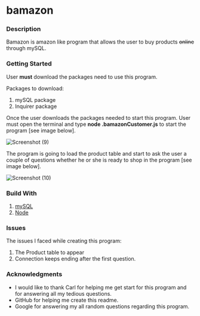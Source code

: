 # bamazon 
### Description
Bamazon is amazon like program that allows the user to buy products ~~online~~ through mySQL.

### Getting Started
User **must** download the packages need to use this program. 

Packages to download:
1. mySQL package
2. Inquirer package

Once the user downloads the packages needed to start this program. User must open the terminal and type **node .bamazonCustomer.js** to start the program [see image below].

![Screenshot (9)](https://user-images.githubusercontent.com/47347463/55492377-f5bd2500-55eb-11e9-8408-3ad6a2621b70.png)

The program is going to load the product table and start to ask the user a couple of questions whether he or she is ready to shop in the program [see image below].

![Screenshot (10)](https://user-images.githubusercontent.com/47347463/55492346-eccc5380-55eb-11e9-9f01-59280e153e98.png)


### Build With
1. [mySQL](https://www.mysql.com/)
2. [Node](https://nodejs.org/en/)

### Issues
The issues I faced while creating this program:
1. The Product table to appear
2. Connection keeps ending after the first question.

### Acknowledgments
* I would like to thank Carl for helping me get start for this program and for answering all my tedious questions. 
* GitHub for helping me create this readme.
* Google for answering my all random questions regarding this program.





